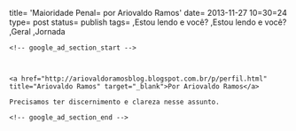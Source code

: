 
title= 'Maioridade Penal= por Ariovaldo Ramos'
date= 2013-11-27 10=30=24
type= post
status= publish
tags=
,Estou lendo e você?
,Estou lendo e você?
,Geral
,Jornada
~~~~~~
<!-- google_ad_section_start -->



<a href="http://ariovaldoramosblog.blogspot.com.br/p/perfil.html" title="Ariovaldo Ramos" target="_blank">Por Ariovaldo Ramos</a>

Precisamos ter discernimento e clareza nesse assunto.

<!-- google_ad_section_end -->
